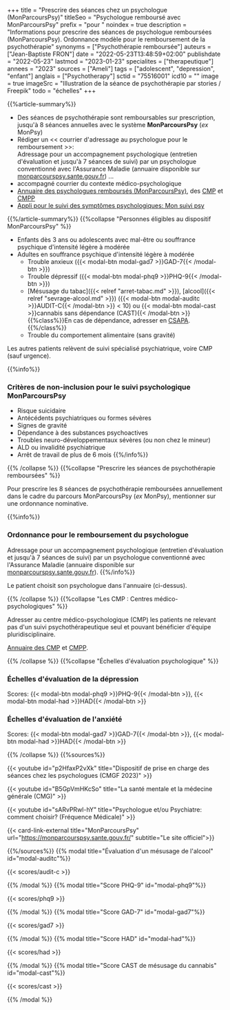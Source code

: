 +++
title = "Prescrire des séances chez un psychologue (MonParcoursPsy)"
titleSeo = "Psychologue remboursé avec MonParcoursPsy"
prefix = "pour "
noindex = true
description = "Informations pour prescrire des séances de psychologue remboursées (MonParcoursPsy). Ordonnance modèle pour le remboursement de la psychothérapie"
synonyms = ["Psychothérapie remboursée"]
auteurs = ["Jean-Baptiste FRON"]
date = "2022-05-23T13:48:59+02:00"
publishdate = "2022-05-23"
lastmod = "2023-01-23"
specialites = ["therapeutique"]
annees = "2023"
sources = ["Ameli"]
tags = ["adolescent", "depression", "enfant"]
anglais = ["Psychotherapy"]
sctid = "75516001"
icd10 = ""
image = true
imageSrc = "Illustration de la séance de psychothérapie par stories / Freepik"
todo = "échelles"
+++

{{%article-summary%}}

- Des séances de psychothérapie sont remboursables sur prescription, jusqu'à 8 séances annuelles avec le système **MonParcoursPsy** (*ex* MonPsy)
- Rédiger un << courrier d'adressage au psychologue pour le remboursement >>:  
  Adressage pour un accompagnement psychologique (entretien d'évaluation et jusqu'à 7 séances de suivi) par un psychologue conventionné avec l'Assurance Maladie (annuaire disponible sur [monparcourspsy.sante.gouv.fr](https://monparcourspsy.sante.gouv.fr/)) ...
- accompagné courrier du contexte médico-psychologique
- [Annuaire des psychologues remboursés (MonParcoursPsy)](https://monparcourspsy.sante.gouv.fr/annuaire), des [CMP](https://www.santeenfrance.fr/annuaire/13-centres-medico-psychologiques-cmp-cattp) et [CMPP](https://annuaire.action-sociale.org/etablissements/jeunes-handicapes/centre-medico-psycho-pedagogique--c-m-p-p---189.html)
- [Appli pour le suivi des symptômes psychologiques: Mon suivi psy](https://jardinmental.fabrique.social.gouv.fr/pro)

{{%/article-summary%}}
{{%collapse "Personnes éligibles au dispositif MonParcoursPsy" %}}

- Enfants dès 3 ans ou adolescents avec mal-être ou souffrance psychique d'intensité légère à modérée
- Adultes en souffrance psychique d'intensité légère à modérée
  - Trouble anxieux ({{< modal-btn modal-gad7 >}}GAD-7{{< /modal-btn >}})
  - Trouble dépressif ({{< modal-btn modal-phq9 >}}PHQ-9{{< /modal-btn >}})
  - [Mésusage du tabac]({{< relref "arret-tabac.md" >}}), [alcool]({{< relref "sevrage-alcool.md" >}}) ({{< modal-btn modal-auditc >}}AUDIT-C{{< /modal-btn >}} < 10) ou {{< modal-btn modal-cast >}}cannabis sans dépendance (CAST){{< /modal-btn >}}  
    {{%class%}}En cas de dépendance, adresser en [CSAPA](https://annuaire.action-sociale.org/etablissements/readaptation-sociale/centre-de-soins-accompagnement-prevention-addictologie-197.html).{{%/class%}}
  - Trouble du comportement alimentaire (sans gravité)

Les autres patients relèvent de suivi spécialisé psychiatrique, voire CMP (sauf urgence).

{{%info%}}

### Critères de non-inclusion pour le suivi psychologique MonParcoursPsy

- Risque suicidaire
- Antécédents psychiatriques ou formes sévères
- Signes de gravité
- Dépendance à des substances psychoactives
- Troubles neuro-développementaux sévères (ou non chez le mineur)
- ALD ou invalidité psychiatrique
- Arrêt de travail de plus de 6 mois
{{%/info%}}

{{% /collapse %}}
{{%collapse "Prescrire les séances de psychothérapie remboursées" %}}

Pour prescrire les 8 séances de psychothérapie remboursées annuellement dans le cadre du parcours MonParcoursPsy (*ex* MonPsy), mentionner sur une ordonnance nominative.

{{%info%}}

### Ordonnance pour le remboursement du psychologue

Adressage pour un accompagnement psychologique (entretien d'évaluation et jusqu'à 7 séances de suivi) par un psychologue conventionné avec l'Assurance Maladie (annuaire disponible sur [monparcourspsy.sante.gouv.fr](https://monparcourspsy.sante.gouv.fr/)).
{{%/info%}}

Le patient choisit son psychologue dans l'annuaire (ci-dessus).

{{% /collapse %}}
{{%collapse "Les CMP : Centres médico-psychologiques" %}}

Adresser au centre médico-psychologique (CMP) les patients ne relevant pas d'un suivi psychothérapeutique seul et pouvant bénéficier d'équipe pluridisciplinaire.

[Annuaire des CMP](https://www.santeenfrance.fr/annuaire/13-centres-medico-psychologiques-cmp-cattp) et [CMPP](https://annuaire.action-sociale.org/etablissements/jeunes-handicapes/centre-medico-psycho-pedagogique--c-m-p-p---189.html).

{{% /collapse %}}
{{%collapse "Échelles d'évaluation psychologique" %}}

### Échelles d'évaluation de la dépression

Scores: {{< modal-btn modal-phq9 >}}PHQ-9{{< /modal-btn >}}, {{< modal-btn modal-had >}}HAD{{< /modal-btn >}}

### Échelles d'évaluation de l'anxiété

Scores: {{< modal-btn modal-gad7 >}}GAD-7{{< /modal-btn >}}, {{< modal-btn modal-had >}}HAD{{< /modal-btn >}}

{{% /collapse %}}
{{%sources%}}

{{< youtube id="p2HfaxP2vXk" title="Dispositif de prise en charge des séances chez les psychologues (CMGF 2023)" >}}

{{< youtube id="B5GpVmHKcSo" title="La santé mentale et la médecine générale (CMG)" >}}

{{< youtube id="sARvPRwl-hY" title="Psychologue et/ou Psychiatre: comment choisir? (Fréquence Médicale)" >}}

{{< card-link-external title="MonParcoursPsy" url="https://monparcourspsy.sante.gouv.fr/" subtitle="Le site officiel">}}

{{%/sources%}}
{{% modal title="Évaluation d'un mésusage de l'alcool" id="modal-auditc"%}}

{{< scores/audit-c >}}

{{% /modal %}}
{{% modal title="Score PHQ-9" id="modal-phq9"%}}

{{< scores/phq9 >}}

{{% /modal %}}
{{% modal title="Score GAD-7" id="modal-gad7"%}}

{{< scores/gad7 >}}

{{% /modal %}}
{{% modal title="Score HAD" id="modal-had"%}}

{{< scores/had >}}

{{% /modal %}}
{{% modal title="Score CAST de mésusage du cannabis" id="modal-cast"%}}

{{< scores/cast >}}

{{% /modal %}}
